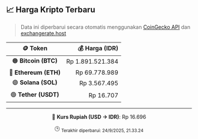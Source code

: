 

<!-- HARGA_KRIPTO -->
## 📈 Harga Kripto Terbaru

> Data ini diperbarui secara otomatis menggunakan [CoinGecko API](https://www.coingecko.com/) dan [exchangerate.host](https://exchangerate.host/)

<div align="center">

| 🪙 Token | 💰 Harga (IDR) |
|:------:|---------------:|
| 🟠 **Bitcoin (BTC)**   | Rp 1.891.521.384 |
| 🔵 **Ethereum (ETH)**  | Rp 69.778.989 |
| 🟣 **Solana (SOL)**    | Rp 3.567.495 |
| 🟢 **Tether (USDT)**   | Rp 16.707 |

---

💱 **Kurs Rupiah (USD → IDR)**: Rp 16.696

🕒 <sub>Terakhir diperbarui: 24/9/2025, 21.33.24</sub>

</div>
<!-- /HARGA_KRIPTO -->